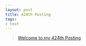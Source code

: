 ```yaml
---
layout: post
title: 424th Posting
tags: 
- text
---
```


> [Welcome to my 424th Posting](https://janghan-kor.tistory.com/1627)
